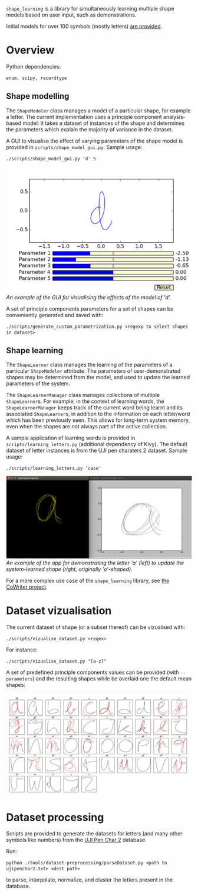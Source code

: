`shape_learning` is a library for simultaneously learning multiple shape models
based on user input, such as demonstrations.

Initial models for over 100 symbols (mostly letters) [are
provided](https://github.com/chili-epfl/shape_learning/tree/master/share/letter_model_datasets/uji_pen_chars2).

Overview
========

Python dependencies:
```
enum, scipy, recordtype
```

Shape modelling
---------------

The `ShapeModeler` class manages a model of a particular shape, for example a
letter. The current implementation uses a principle component analysis-based
model: it takes a dataset of instances of the shape and determines the
parameters which explain the majority of variance in the dataset. 


A GUI to visualise the effect of varying parameters of the shape model is
provided in `scripts/shape_model_gui.py`.  Sample usage:

```
./scripts/shape_model_gui.py 'd' 5
```
![GUI screenshot of letter 'd'](doc/gui_d_params1.png)
*An example of the GUI for visualising the effects of the model of 'd'.*

A set of principle components parameters for a set of shapes can be conveniently
generated and saved with:

```
./scripts/generate_custom_parametrization.py <regexp to select shapes in dataset>
```

Shape learning
--------------

The `ShapeLearner` class manages the learning of the parameters of a particular
`ShapeModeler` attribute. The parameters of user-demonstrated shapes may be
determined from the model, and used to update the learned parameters of the
system.

The `ShapeLearnerManager` class manages collections of multiple `ShapeLearner`s.
For example, in the context of learning words, the `ShapeLearnerManager` keeps
track of the current word being learnt and its associated `ShapeLearner`s, in
addition to the information on each letter/word which has been previously seen.
This allows for long-term system memory, even when the shapes are not always
part of the active collection.

A sample application of learning words is provided in
`scripts/learning_letters.py` (additional dependency of Kivy). The default
dataset of letter instances is from the UJI pen charaters 2 dataset. Sample
usage:

```
./scripts/learning_letters.py 'case'
```

![Letter learning app screenshot](doc/learning_a_demo.png)
*An example of the app for demonstrating the letter 'a' (left) to update the system-learned shape (right, originally 'o'-shaped).*

For a more complex use case of the `shape_learning` library, see [the CoWriter
project](https://github.com/chili-epfl/cowriter_letter_learning).

Dataset vizualisation
=====================

The current dataset of shape (or a subset thereof) can be vizualised with:

```
./scripts/vizualise_dataset.py <regex>
```

For instance:

```
./scripts/vizualise_dataset.py "[a-z]"
```

A set of predefined principle components values can be provided (with
`--parameters`) and the resulting shapes while be overlaid one the default mean
shapes:

![Vizualisation of the dataset](doc/vizu.png)

Dataset processing
==================

Scripts are provided to generate the datasets for letters (and many other
symbols like numbers) from the [UJI Pen Char
2](https://archive.ics.uci.edu/ml/datasets/UJI+Pen+Characters+%28Version+2%29)
database.

Run:

```
python ./tools/dataset-preprocessing/parseDataset.py <path to ujipenchar2.txt> <dest path>
```

to parse, interpolate, normalize, and cluster the letters present in the
database.
